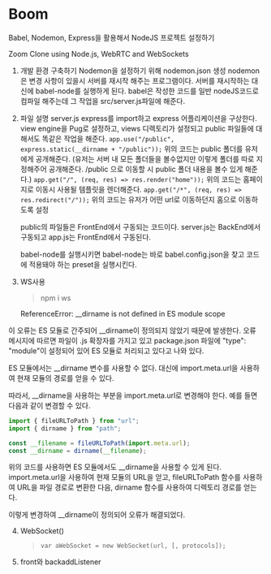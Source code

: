 # Boom

Babel, Nodemon, Express을 활용해서 NodeJS 프로젝트 설정하기

Zoom Clone using Node.js, WebRTC and WebSockets

1. 개발 환경 구축하기
   Nodemon을 설정하기 위해 nodemon.json 생성
   nodemon은 변경 사항이 있을시 서버를 재시작 해주는 프로그램이다.
   서버를 재시작하는 대신에 babel-node를 실행하게 된다.
   babel은 작성한 코드를 일반 nodeJS코드로 컴파일 해주는데 그 작업을 src/server.js파일에 해준다.

2. 파일 설명
   server.js
   express를 import하고 express 어플리케이션을 구상한다.
   view engine을 Pug로 설정하고, views 디렉토리가 설정되고 public 파일들에 대해서도 똑같은 작업을 해준다.
   `app.use("/public", express.static(__dirname + "/public"));`
   위의 코드는 public 폴더를 유저에게 공개해준다. (유저는 서버 내 모든 폴더들을 볼수없지만 이렇게 폴더를 따로 지정해주어 공개해준다. /public 으로 이동할 시 public 폴더 내용을 볼수 있게 해준다.)
   `app.get("/", (req, res) => res.render("home"));`
   위의 코드는 홈페이지로 이동시 사용될 템플릿을 렌더해준다.
   `app.get("/*", (req, res) => res.redirect("/"));`
   위의 코드는 유저가 어떤 url로 이동하던지 홈으로 이동하도록 설정

   public의 파일들은 FrontEnd에서 구동되는 코드이다.
   server.js는 BackEnd에서 구동되고 app.js는 FrontEnd에서 구동된다.

   babel-node를 실행시키면 babel-node는 바로 babel.config.json을 찾고 코드에 적용돼야 하는 preset을 실행시킨다.

3. WS사용

   > npm i ws

   ReferenceError: \_\_dirname is not defined in ES module scope

이 오류는 ES 모듈로 간주되어 \_\_dirname이 정의되지 않았기 때문에 발생한다. 오류 메시지에 따르면 파일이 .js 확장자를 가지고 있고 package.json 파일에 "type": "module"이 설정되어 있어 ES 모듈로 처리되고 있다고 나와 있다.

ES 모듈에서는 \_\_dirname 변수를 사용할 수 없다. 대신에 import.meta.url을 사용하여 현재 모듈의 경로를 얻을 수 있다.

따라서, \_\_dirname을 사용하는 부분을 import.meta.url로 변경해야 한다. 예를 들면 다음과 같이 변경할 수 있다.

```js
import { fileURLToPath } from "url";
import { dirname } from "path";

const __filename = fileURLToPath(import.meta.url);
const __dirname = dirname(__filename);
```

위의 코드를 사용하면 ES 모듈에서도 \_\_dirname을 사용할 수 있게 된다. import.meta.url을 사용하여 현재 모듈의 URL을 얻고, fileURLToPath 함수를 사용하여 URL을 파일 경로로 변환한 다음, dirname 함수를 사용하여 디렉토리 경로를 얻는다.

이렇게 변경하여 \_\_dirname이 정의되어 오류가 해결되었다.

4. WebSocket()

   > `var aWebSocket = new WebSocket(url, [, protocols]);`

5. front와 backaddListener 